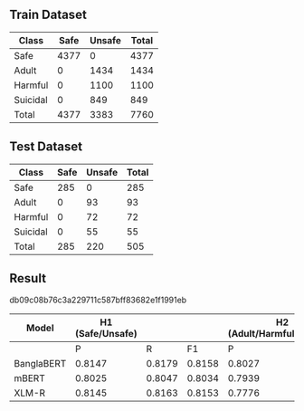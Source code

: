 ## Train Dataset
| Class  | Safe | Unsafe      | Total |
|-------|-----|----------|-----------|
| Safe | 4377 | 0 | 4377 |
| Adult | 0 | 1434 | 1434 |
| Harmful | 0 | 1100 | 1100 |
| Suicidal | 0 | 849 | 849 |
| Total | 4377 | 3383 | 7760 |

## Test Dataset
| Class  | Safe | Unsafe      | Total |
|-------|-----|----------|-----------|
| Safe | 285 | 0 | 285 |
| Adult | 0 | 93 | 93 |
| Harmful | 0 | 72 | 72 |
| Suicidal | 0 | 55 | 55 |
| Total | 285 | 220 | 505 |

## Result
db09c08b76c3a229711c587bff83682e1f1991eb

| Model | H1 (Safe/Unsafe) |   |   | H2 (Adult/Harmful/Suicidal) |   |   |  
|-------|----|---|---|----|---|---|  
|       | P | R | F1 | P | R | F1 |  
| BanglaBERT | 0.8147 | 0.8179 | 0.8158 | 0.8027 | 0.8019 | 0.8005 |
| mBERT | 0.8025  |  0.8047  |  0.8034 | 0.7939  |  0.7984 |   0.7942 |
| XLM-R | 0.8145 | 0.8163 | 0.8153 | 0.7776 | 0.7763 | 0.7707 |
